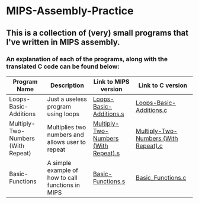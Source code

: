# MIPS-Assembly-Practice
## This is a collection of (very) small programs that I've written in MIPS assembly.

### An explanation of each of the programs, along with the translated C code can be found below:
| Program Name  | Description   | Link to MIPS version |Link to C version |
| ------------- | ------------- |----------- |----------------- |
| Loops-Basic-Additions | Just a useless program using loops | [Loops-Basic-Additions.s](https://raw.githubusercontent.com/WeaverDyl/MIPS-Assembly-Practice/master/MIPS%20Code/Loops-Basic-Addition.s) | [Loops-Basic-Additions.c](https://raw.githubusercontent.com/WeaverDyl/MIPS-Assembly-Practice/master/Mips-Assembly%20Translated%20C%20Code/Loops-Basic-Additions.c) |
| Multiply-Two-Numbers (With Repeat) | Multiplies two numbers and allows user to repeat | [Multiply-Two-Numbers (With Repeat).s](https://raw.githubusercontent.com/WeaverDyl/MIPS-Assembly-Practice/master/MIPS%20Code/Multiply-Two-Numbers%20(With%20Repeat).s) | [Multiply-Two-Numbers (With Repeat).c](https://raw.githubusercontent.com/WeaverDyl/MIPS-Assembly-Practice/master/Mips-Assembly%20Translated%20C%20Code/Multiply-Two-Numbers%20(With%20Repeat).c)
| Basic-Functions | A simple example of how to call functions in MIPS | [Basic-Functions.s](https://raw.githubusercontent.com/WeaverDyl/MIPS-Assembly-Practice/master/MIPS%20Code/Basic-Functions.s) | [Basic_Functions.c](https://raw.githubusercontent.com/WeaverDyl/MIPS-Assembly-Practice/master/Mips-Assembly%20Translated%20C%20Code/Basic-Functions.c)
